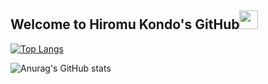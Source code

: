 ## Welcome to Hiromu Kondo's GitHub<img src = "https://raw.githubusercontent.com/MartinHeinz/MartinHeinz/master/wave.gif" height="30px" width="30px">

[![Top Langs](https://github-readme-stats.vercel.app/api/top-langs/?username=hiromu-kon&theme=tokyonight)](https://github.com/anuraghazra/github-readme-stats)

![Anurag's GitHub stats](https://github-readme-stats.vercel.app/api?username=hiromu-kon&show_icons=true&theme=tokyonight)
